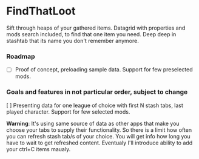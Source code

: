 # FindThatLoot
Sift through heaps of your gathered items. Datagrid with properties and mods search included, to find that one item you need. Deep deep in stashtab that its name you don't remember anymore.

### Roadmap
- [ ] Proof of concept, preloading sample data. Support for few preselected mods.
 

### Goals and features in not particular order, subject to change  
[ ] Presenting data for one league of choice with first N stash tabs, last played character. Support for few selected mods. 

**Warning**: It's using same source of data as other apps that make you choose your tabs to supply their functionality. So there is a limit how often you can refresh stash tab/s of your choice. You will get info how long you have to wait to get refreshed content.
Eventualy I'll introduce ability to add your ctrl+C items maualy.
